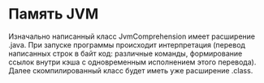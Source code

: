 # Память JVM

Изначально написанный класс JvmComprehension имеет расширение .java. При запуске программы происходит интерпретация (перевод написанных строк в байт код: различные команды, формирование ссылок внутри кэша с одновременным исполнением этого перевода). 
Далее скомпилированный класс будет иметь уже расширение .class.
